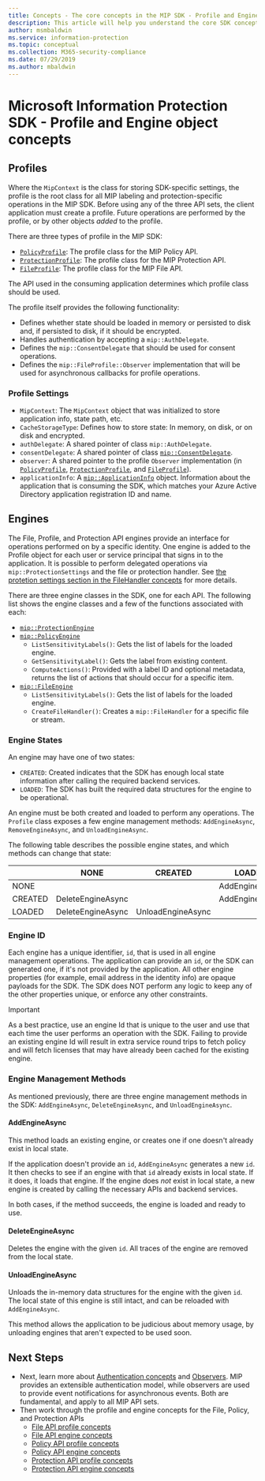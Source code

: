 ```yaml
---
title: Concepts - The core concepts in the MIP SDK - Profile and Engine
description: This article will help you understand the core SDK concepts called the Profile and Engine, which are created during application initialization.
author: msmbaldwin
ms.service: information-protection
ms.topic: conceptual
ms.collection: M365-security-compliance
ms.date: 07/29/2019
ms.author: mbaldwin
---
```


# Microsoft Information Protection SDK - Profile and Engine object concepts

## Profiles

Where the `MipContext` is the class for storing SDK-specific settings, the profile is the root class for all MIP labeling and protection-specific operations in the MIP SDK. Before using any of the three API sets, the client application must create a profile. Future operations are performed by the profile, or by other objects *added* to the profile.

There are three types of profile in the MIP SDK:

- [`PolicyProfile`](reference/class_mip_policyprofile.md): The profile class for the MIP Policy API.
- [`ProtectionProfile`](reference/class_mip_protectionprofile.md): The profile class for the MIP Protection API.
- [`FileProfile`](reference/class_mip_fileprofile.md): The profile class for the MIP File API.

The API used in the consuming application determines which profile class should be used.

The profile itself provides the following functionality:

- Defines whether state should be loaded in memory or persisted to disk and, if persisted to disk, if it should be encrypted.
- Handles authentication by accepting a `mip::AuthDelegate`.
- Defines the `mip::ConsentDelegate` that should be used for consent operations.
- Defines the `mip::FileProfile::Observer` implementation that will be used for asynchronous callbacks for profile operations.

### Profile Settings

- `MipContext`: The `MipContext` object that was initialized to store application info, state path, etc.
- `CacheStorageType`: Defines how to store state: In memory, on disk, or on disk and encrypted.
- `authDelegate`: A shared pointer of class `mip::AuthDelegate`.
- `consentDelegate`: A shared pointer of class [`mip::ConsentDelegate`](reference/class_mip_consentdelegate.md).
- `observer`: A shared pointer to the profile `Observer` implementation (in [`PolicyProfile`](reference/class_mip_policyprofile_observer.md), [`ProtectionProfile`](reference/class_mip_protectionprofile_observer.md), and [`FileProfile`](reference/class_mip_fileprofile_observer.md)).
- `applicationInfo`: A [`mip::ApplicationInfo`](reference/mip-enums-and-structs.md#structures) object. Information about the application that is consuming the SDK, which matches your Azure Active Directory application registration ID and name.

## Engines

The File, Profile, and Protection API engines provide an interface for operations performed on by a specific identity. One engine is added to the Profile object for each user or service principal that signs in to the application. It is possible to perform delegated operations via `mip::ProtectionSettings` and the file or protection handler. See [the protetion settings section in the FileHandler concepts](concept-handler-file-cpp.md#protectionsettings) for more details.

There are three engine classes in the SDK, one for each API. The following list shows the engine classes and a few of the functions associated with each:

- [`mip::ProtectionEngine`](reference/class_mip_protectionengine.md)
- [`mip::PolicyEngine`](reference/class_mip_policyengine.md)
  - `ListSensitivityLabels()`: Gets the list of labels for the loaded engine.
  - `GetSensitivityLabel()`: Gets the label from existing content.
  - `ComputeActions()`: Provided with a label ID and optional metadata, returns the list of actions that should occur for a specific item.
- [`mip::FileEngine`](reference/class_mip_fileengine.md)
  - `ListSensitivityLabels()`: Gets the list of labels for the loaded engine.
  - `CreateFileHandler()`: Creates a `mip::FileHandler` for a specific file or stream.

### Engine States

An engine may have one of two states:

- `CREATED`: Created indicates that the SDK has enough local state information after calling the required backend services.
- `LOADED`: The SDK has built the required data structures for the engine to be operational.

An engine must be both created and loaded to perform any operations. The `Profile` class exposes a few engine management methods: `AddEngineAsync`, `RemoveEngineAsync`, and `UnloadEngineAsync`.

The following table describes the possible engine states, and which methods can change that state:

|         | NONE              | CREATED           | LOADED         |
|---------|-------------------|-------------------|----------------|
| NONE    |                   |                   | AddEngineAsync |
| CREATED | DeleteEngineAsync |                   | AddEngineAsync |
| LOADED  | DeleteEngineAsync | UnloadEngineAsync |                |

### Engine ID

Each engine has a unique identifier, `id`, that is used in all engine management operations. The application can provide an `id`, or the SDK can generated one, if it's not provided by the application. All other engine properties (for example, email address in the identity info) are opaque payloads for the SDK. The SDK does NOT perform any logic to keep any of the other properties unique, or enforce any other constraints.

> [!IMPORTANT]
> As a best practice, use an engine Id that is unique to the user and use that each time the user performs an operation with the SDK. Failing to provide an existing engine Id will result in extra service round trips to fetch policy and will fetch licenses that may have already been cached for the existing engine.

### Engine Management Methods

As mentioned previously, there are three engine management methods in the SDK: `AddEngineAsync`, `DeleteEngineAsync`, and `UnloadEngineAsync`.

#### AddEngineAsync

This method loads an existing engine, or creates one if one doesn't already exist in local state.

If the application doesn't provide an `id`, `AddEngineAsync` generates a new `id`. It then checks to see if an engine with that `id` already exists in local state. If it does, it loads that engine. If the engine does *not* exist in local state, a new engine is created by calling the necessary APIs and backend services.

In both cases, if the method succeeds, the engine is loaded and ready to use.

#### DeleteEngineAsync

Deletes the engine with the given `id`. All traces of the engine are removed from the local state.

#### UnloadEngineAsync

Unloads the in-memory data structures for the engine with the given `id`. The local state of this engine is still intact, and can be reloaded with `AddEngineAsync`.

This method allows the application to be judicious about memory usage, by unloading engines that aren't expected to be used soon.

## Next Steps

- Next, learn more about [Authentication concepts](concept-authentication-cpp.md) and [Observers](concept-async-observers.md). MIP provides an extensible authentication model, while observers are used to provide event notifications for asynchronous events. Both are fundamental, and apply to all MIP API sets.
- Then work through the profile and engine concepts for the File, Policy, and Protection APIs
  - [File API profile concepts](concept-profile-engine-file-profile-cpp.md)
  - [File API engine concepts](concept-profile-engine-file-engine-cpp.md)
  - [Policy API profile concepts](concept-profile-engine-file-profile-cpp.md)
  - [Policy API engine concepts](concept-profile-engine-file-engine-cpp.md)
  - [Protection API profile concepts](concept-profile-engine-file-profile-cpp.md)
  - [Protection API engine concepts](concept-profile-engine-file-engine-cpp.md)  
